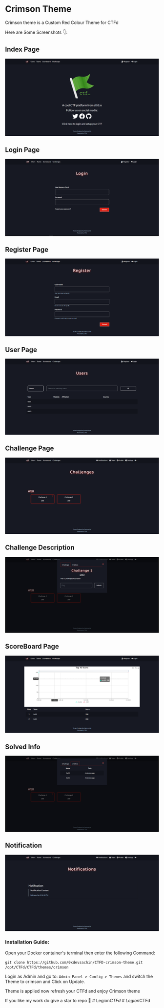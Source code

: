 # Crimson Theme
Crimson theme is a Custom Red Colour Theme for CTFd

Here are Some Screenshots 👇:

## Index Page
![Index Page](./static/img/index.png)

## Login Page 
![Login Page](./static/img/login.png)

## Register Page
![Register Page](./static/img/register.png)

## User Page 
![User Page](./static/img/user.png)

## Challenge Page
![Chall Page](./static/img/chall.png)

## Challenge Description
![Chall Page](./static/img/challdesc.png)

## ScoreBoard Page
![Score Page](./static/img/score.png)

## Solved Info
![Solved Info](./static/img/solve.png)

## Notification 
![Notifications](./static/img/notification.png)

### Installation Guide:
Open your Docker container's terminal then enter the following Command:
```
git clone https://github.com/0xdevsachin/CTFD-crimson-theme.git /opt/CTFd/CTFd/themes/crimson
```
Login as Admin and go to: ```Admin Panel > Config > Themes``` and switch the Theme to crimson and Click on Update.

Theme is applied now refresh your CTFd and enjoy Crimson theme 

If you like my work do give a star to repo 💖
#   L e g i o n _ C T F d 
 
 #   L e g i o n _ C T F d 
 
 